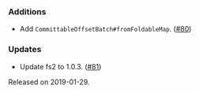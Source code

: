 ### Additions
- Add `CommittableOffsetBatch#fromFoldableMap`. ([#80][#80])

### Updates
- Update fs2 to 1.0.3. ([#81][#81])

[#80]: https://github.com/ovotech/fs2-kafka/pull/80
[#81]: https://github.com/ovotech/fs2-kafka/pull/81

Released on 2019-01-29.
